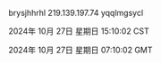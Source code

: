 brysjhhrhl 219.139.197.74 yqqlmgsycl

2024年 10月 27日 星期日 15:10:02 CST

2024年 10月 27日 星期日 07:10:02 GMT
